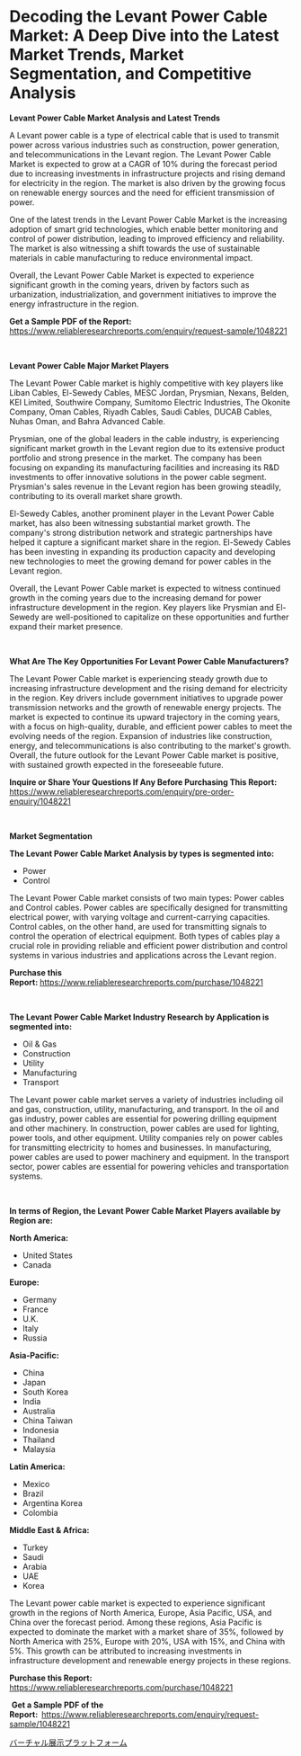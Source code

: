 <p><h1>Decoding the Levant Power Cable Market: A Deep Dive into the Latest Market Trends, Market Segmentation, and Competitive Analysis</h1></p><p><strong>Levant Power Cable Market Analysis and Latest Trends</strong></p>
<p><p>A Levant power cable is a type of electrical cable that is used to transmit power across various industries such as construction, power generation, and telecommunications in the Levant region. The Levant Power Cable Market is expected to grow at a CAGR of 10% during the forecast period due to increasing investments in infrastructure projects and rising demand for electricity in the region. The market is also driven by the growing focus on renewable energy sources and the need for efficient transmission of power.</p><p>One of the latest trends in the Levant Power Cable Market is the increasing adoption of smart grid technologies, which enable better monitoring and control of power distribution, leading to improved efficiency and reliability. The market is also witnessing a shift towards the use of sustainable materials in cable manufacturing to reduce environmental impact.</p><p>Overall, the Levant Power Cable Market is expected to experience significant growth in the coming years, driven by factors such as urbanization, industrialization, and government initiatives to improve the energy infrastructure in the region.</p></p>
<p><strong>Get a Sample PDF of the Report:&nbsp;</strong> <a href="https://www.reliableresearchreports.com/enquiry/request-sample/1048221">https://www.reliableresearchreports.com/enquiry/request-sample/1048221</a></p>
<p>&nbsp;</p>
<p><strong>Levant Power Cable Major Market Players</strong></p>
<p><p>The Levant Power Cable market is highly competitive with key players like Liban Cables, El-Sewedy Cables, MESC Jordan, Prysmian, Nexans, Belden, KEI Limited, Southwire Company, Sumitomo Electric Industries, The Okonite Company, Oman Cables, Riyadh Cables, Saudi Cables, DUCAB Cables, Nuhas Oman, and Bahra Advanced Cable.</p><p>Prysmian, one of the global leaders in the cable industry, is experiencing significant market growth in the Levant region due to its extensive product portfolio and strong presence in the market. The company has been focusing on expanding its manufacturing facilities and increasing its R&D investments to offer innovative solutions in the power cable segment. Prysmian's sales revenue in the Levant region has been growing steadily, contributing to its overall market share growth.</p><p>El-Sewedy Cables, another prominent player in the Levant Power Cable market, has also been witnessing substantial market growth. The company's strong distribution network and strategic partnerships have helped it capture a significant market share in the region. El-Sewedy Cables has been investing in expanding its production capacity and developing new technologies to meet the growing demand for power cables in the Levant region.</p><p>Overall, the Levant Power Cable market is expected to witness continued growth in the coming years due to the increasing demand for power infrastructure development in the region. Key players like Prysmian and El-Sewedy are well-positioned to capitalize on these opportunities and further expand their market presence.</p></p>
<p>&nbsp;</p>
<p><strong>What Are The Key Opportunities For Levant Power Cable Manufacturers?</strong></p>
<p><p>The Levant Power Cable market is experiencing steady growth due to increasing infrastructure development and the rising demand for electricity in the region. Key drivers include government initiatives to upgrade power transmission networks and the growth of renewable energy projects. The market is expected to continue its upward trajectory in the coming years, with a focus on high-quality, durable, and efficient power cables to meet the evolving needs of the region. Expansion of industries like construction, energy, and telecommunications is also contributing to the market's growth. Overall, the future outlook for the Levant Power Cable market is positive, with sustained growth expected in the foreseeable future.</p></p>
<p><strong>Inquire or Share Your Questions If Any Before Purchasing This Report:</strong> <a href="https://www.reliableresearchreports.com/enquiry/pre-order-enquiry/1048221">https://www.reliableresearchreports.com/enquiry/pre-order-enquiry/1048221</a></p>
<p>&nbsp;</p>
<p><strong>Market Segmentation</strong></p>
<p><strong>The Levant Power Cable Market Analysis by types is segmented into:</strong></p>
<p><ul><li>Power</li><li>Control</li></ul></p>
<p><p>The Levant Power Cable market consists of two main types: Power cables and Control cables. Power cables are specifically designed for transmitting electrical power, with varying voltage and current-carrying capacities. Control cables, on the other hand, are used for transmitting signals to control the operation of electrical equipment. Both types of cables play a crucial role in providing reliable and efficient power distribution and control systems in various industries and applications across the Levant region.</p></p>
<p><strong>Purchase this Report:&nbsp;</strong><a href="https://www.reliableresearchreports.com/purchase/1048221">https://www.reliableresearchreports.com/purchase/1048221</a></p>
<p>&nbsp;</p>
<p><strong>The Levant Power Cable Market Industry Research by Application is segmented into:</strong></p>
<p><ul><li>Oil & Gas</li><li>Construction</li><li>Utility</li><li>Manufacturing</li><li>Transport</li></ul></p>
<p><p>The Levant power cable market serves a variety of industries including oil and gas, construction, utility, manufacturing, and transport. In the oil and gas industry, power cables are essential for powering drilling equipment and other machinery. In construction, power cables are used for lighting, power tools, and other equipment. Utility companies rely on power cables for transmitting electricity to homes and businesses. In manufacturing, power cables are used to power machinery and equipment. In the transport sector, power cables are essential for powering vehicles and transportation systems.</p></p>
<p>&nbsp;</p>
<p><strong>In terms of Region, the Levant Power Cable Market Players available by Region are:</strong></p>
<p>
    <p> <strong> North America: </strong>
        <ul>
            <li>United States</li>
            <li>Canada</li>
        </ul>
        </p> 
    <p> <strong> Europe: </strong>
        <ul>
            <li>Germany</li>
            <li>France</li>
            <li>U.K.</li>
            <li>Italy</li>
            <li>Russia</li>
        </ul>
        </p> 
    <p> <strong> Asia-Pacific: </strong>
        <ul>
            <li>China</li>
            <li>Japan</li>
            <li>South Korea</li>
            <li>India</li>
            <li>Australia</li>
            <li>China Taiwan</li>
            <li>Indonesia</li>
            <li>Thailand</li>
            <li>Malaysia</li>
        </ul>
        </p> 
    <p> <strong> Latin America: </strong>
        <ul>
            <li>Mexico</li>
            <li>Brazil</li>
            <li>Argentina Korea</li>
            <li>Colombia</li>
        </ul>
        </p> 
    <p> <strong> Middle East & Africa: </strong>
        <ul>
            <li>Turkey</li>
            <li>Saudi</li>
            <li>Arabia</li>
            <li>UAE</li>
            <li>Korea</li>
        </ul>
    </p>
    </p>
<p><p>The Levant power cable market is expected to experience significant growth in the regions of North America, Europe, Asia Pacific, USA, and China over the forecast period. Among these regions, Asia Pacific is expected to dominate the market with a market share of 35%, followed by North America with 25%, Europe with 20%, USA with 15%, and China with 5%. This growth can be attributed to increasing investments in infrastructure development and renewable energy projects in these regions.</p></p>
<p><strong>Purchase this Report: </strong><a href="https://www.reliableresearchreports.com/purchase/1048221">https://www.reliableresearchreports.com/purchase/1048221</a></p>
<p>&nbsp;<strong>Get a Sample PDF of the Report:&nbsp;&nbsp;</strong><a href="https://www.reliableresearchreports.com/enquiry/request-sample/1048221">https://www.reliableresearchreports.com/enquiry/request-sample/1048221</a></p>
<p><strong></strong></p>
<p><p><a href="https://medium.com/@cielostamm/%E3%83%90%E3%83%BC%E3%83%81%E3%83%A3%E3%83%AB%E5%B1%95%E7%A4%BA%E4%BC%9A%E3%83%97%E3%83%A9%E3%83%83%E3%83%88%E3%83%95%E3%82%A9%E3%83%BC%E3%83%A0%E5%B8%82%E5%A0%B4%E3%81%AE%E5%88%86%E6%9E%90%E3%81%8A%E3%82%88%E3%81%B32024%E5%B9%B4%E3%81%8B%E3%82%892031%E5%B9%B4%E3%81%BE%E3%81%A7%E3%81%AE%E6%9C%9F%E9%96%93%E3%81%AB%E4%BA%88%E6%B8%AC%E3%81%95%E3%82%8C%E3%82%8B%E8%A6%8F%E6%A8%A1-208ba5b1351e">バーチャル展示プラットフォーム</a></p></p>